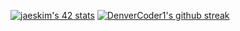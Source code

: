 <!---
AchioteTory/AchioteTory is a ✨ special ✨ repository because its `README.md` (this file) appears on your GitHub profile.
You can click the Preview link to take a look at your changes.
--->

[![jaeskim's 42 stats](https://badge42.herokuapp.com/api/stats/atory?privacyEmail=true)](https://github.com/JaeSeoKim/badge42)
[![DenverCoder1's github streak](https://github-readme-streak-stats.herokuapp.com/?user=atorys&theme=nord)](https://github.com/DenverCoder1/github-readme-streak-stats)


